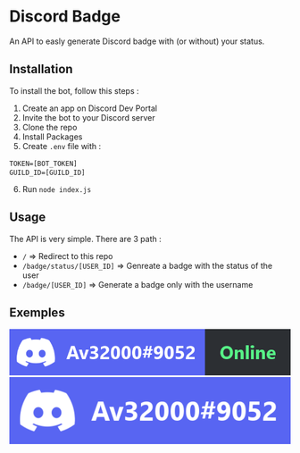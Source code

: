 # Discord Badge

An API to easly generate Discord badge with (or without) your status.

## Installation

To install the bot, follow this steps :

1. Create an app on Discord Dev Portal
2. Invite the bot to your Discord server
3. Clone the repo
4. Install Packages
5. Create `.env` file with :
```
TOKEN=[BOT_TOKEN]
GUILD_ID=[GUILD_ID]
```
6. Run `node index.js`

## Usage
The API is very simple. There are 3 path :
- `/` => Redirect to this repo
- `/badge/status/[USER_ID]` => Genreate a badge with the status of the user
- `/badge/[USER_ID]` => Generate a badge only with the username

## Exemples
![Username_Status](https://raw.githubusercontent.com/Av32000/Discord-Badge/main/src/Status.png)
![Username](https://raw.githubusercontent.com/Av32000/Discord-Badge/main/src/User.png)
